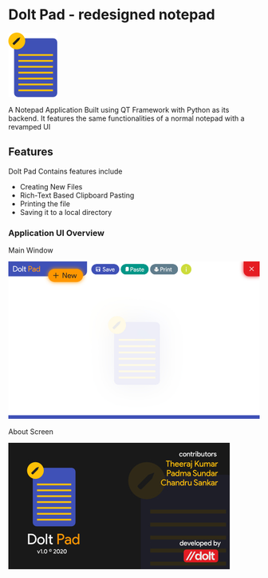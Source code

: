 # Dolt Pad - redesigned notepad

![DoltPad](./assets/app-logo-png.png)

A Notepad Application Built using QT Framework with Python as its backend. It features the same functionalities of a normal notepad with a revamped UI

## Features

Dolt Pad Contains features include 

* Creating New Files
* Rich-Text Based Clipboard Pasting
* Printing the file
* Saving it to a local directory

### Application UI Overview

Main Window

![Main Window](./assets/dolt-pad-screenshot.jpg)

About Screen

![Main Window](./assets/dolt-pad-abt-page.jpg)
